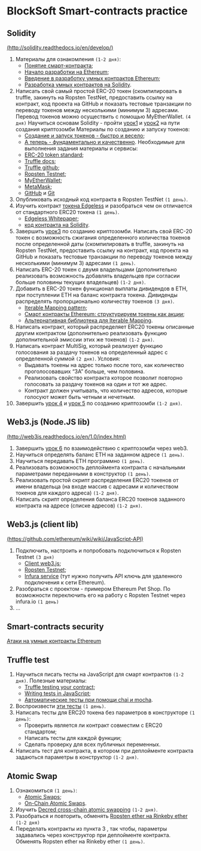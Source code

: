 # BlockSoft Smart-contracts practice

## Solidity
[(http://solidity.readthedocs.io/en/develop/)](http://solidity.readthedocs.io/en/develop/)

1. Материалы для ознакомления `(1-2 дня)`:
   - [Понятие смарт-контракта](https://forklog.com/chto-takoe-smart-kontrakt/);
   - [Начало разработки на Ethereum](https://habrahabr.ru/post/336132/);
   - [Введение в разработку умных контрактов Ethereum](https://habrahabr.ru/post/335710/);
   - [Разработка умных контрактов на Solidity](https://habrahabr.ru/post/312008/).
2. Написать свой самый простой ERC-20 токен (скомпилировать в truffle, закинуть на Ropsten TestNet, предоставить ссылку на контракт, код проекта на GitHub и показать тестовые транзакции по переводу токенов между несколькими (минимум 3) адресами.
   Перевод токенов можно осуществить с помощью MyEtherWallet. `(4 дня)`
   Научиться основам Solidity - пройти [урок1](https://cryptozombies.io/en/lesson/1) и [урок2](https://cryptozombies.io/en/lesson/2) на пути создания криптозомби
   Материалы по созданию и запуску токенов:
   - [Создание и запуск токенов - быстро и весело](https://medium.com/bitfwd/how-to-issue-your-own-token-on-ethereum-in-less-than-20-minutes-ac1f8f022793);
   - [А теперь - фундаментально и качественно](https://www.ethereum.org/token).
   Необходимые для выполнения задания материалы и сервисы:
   - [ERC-20 token standard](https://theethereum.wiki/w/index.php/ERC20_Token_Standard);
   - [Truffle docs](http://truffle.readthedocs.io/en/beta/);
   - [Truffle github](https://github.com/trufflesuite/truffle/);
   - [Ropsten Testnet](https://ropsten.etherscan.io/);
   - [MyEtherWallet](https://www.myetherwallet.com/);
   - [MetaMask](www.metamask.io);
   - [GitHub](https://github.com/) и [Git](https://git-scm.com/docs)
3. Опубликовать исходный код контракта в Ropsten TestNet `(1 день)`.
4. Изучить контракт [токена Edgeless](https://etherscan.io/token/Edgeless) и разобраться чем он отличается от стандартного ERC20 токена `(1 день)`.
   - [Edgeless Whitepaper](https://coss.io/documents/white-papers/edgeless.pdf);
   - [код контракта на Solidity](https://github.com/EdgelessCasino/Smart-Contracts).
5. Завершить [урок3](https://cryptozombies.io/en/lesson/3) по созданию криптозомби. Написать свой ERC-20 токен с возможность сжигания определенного количества токенов после определенной даты (скомпилировать в truffle, закинуть на Ropsten TestNet, предоставить ссылку на контракт, код проекта на GitHub и показать тестовые транзакции по переводу токенов между несколькими (минимум 3) адресами `(1 день)`.
6. Написать ERC-20 токен с двумя владельцами (дополнительно реализовать возможность добавлять владельцев при согласии больше половины текущих владельцев) `(1-2 дня)`.
7. Добавить в ERC-20 токен функционал выплаты дивидендов в ETH, при поступлении ETH на баланс контракта токена. Дивиденды распределять пропорционально количеству токенов `(3 дня)`.
   - [Iterable Mapping pattern](https://github.com/ethereum/dapp-bin/blob/master/library/iterable_mapping.sol);
   - [Смарт контракты Ethereum: структурируем токены как акции](https://habrahabr.ru/post/328246/);
   - [Альтернативная библиотека для Iterable Mapping](https://github.com/szerintedmi/solidity-itMapsLib).
8. Написать контракт, который распределяет ERC20 токены описанные другим контрактом (дополнительно реализовать функцию дополнительной эмиссии этих же токенов) `(1-2 дня)`.
9. Написать контракт MultiSig, который реализует функцию голосования за раздачу токенов на определенный адрес с определенной суммой `(2 дня)`.
   Условия:
   - Выдавать токены на адрес только после того, как количество проголосовавших “ЗА” больше, чем половина.
   - Реализовать свойство контракта которое позволит повторно голосовать за раздачу токенов на один и тот же адрес.
   - Контракт должен учитывать, что количество адресов, которые голосуют может быть четным и нечетным.
10. Завершить [урок 4](https://cryptozombies.io/en/lesson/4) и [урок 5](https://cryptozombies.io/en/lesson/5) по созданию криптозомби `(1-2 дня)`.


## Web3.js (Node.JS lib)
[(http://web3js.readthedocs.io/en/1.0/index.html)](http://web3js.readthedocs.io/en/1.0/index.html)

1. Завершить [урок 6](https://cryptozombies.io/en/lesson/6) по взаимодействию с криптозомби через web3.
2. Научиться определять баланс ETH на заданном адресе `(1 день)`.
3. Научиться передавать ETH программно `(1 день)`.
4. Реализовать возможность деплоймента контракта с начальными параметрами переданными в конструктор `(1 день)`.
5. Реализовать простой скрипт распределения ERC20 токенов от имени владельца (на входе массив с адресами и количеством токенов для каждого адреса) `(1-2 дня)`.
6. Написать скрипт определения баланса ERC20 токенов заданного контракта на адресе (списке адресов) `(1-2 дня)`.


## Web3.js (client lib)
[(https://github.com/ethereum/wiki/wiki/JavaScript-API)](https://github.com/ethereum/wiki/wiki/JavaScript-API)

1. Подключить, настроить и попробовать подключиться к Ropsten Testnet `(3 дня)`
   - [Client web3.js](https://github.com/ethereum/web3.js/);
   - [Ropsten Testnet](https://ropsten.etherscan.io/);
   - [Infura service](https://infura.io/) (тут нужно получить API ключь для удаленного подключения к сети Ethereum).
2. Разобраться с проектом - примером Ethereum Pet Shop. По возможности переключить его на работу с Ropsten Testnet через infura.io `(1 день)`
3. ...


## Smart-contracts security

[Атаки на умные контракты Ethereum](https://www.cryptologie.net/article/423/attacks-on-ethereum-smart-contracts/)


## Truffle test

1. Научиться писать тесты на JavaScript для смарт контрактов `(1-2 дня)`.
   Полезные материалы:
   - [Truffle testing your contract](http://truffleframework.com/docs/getting_started/testing);
   - [Writing tests in JavaScript](http://truffleframework.com/docs/getting_started/javascript-tests);
   - [Автоматические тесты при помощи chai и mocha](https://learn.javascript.ru/testing).
2. Воспроизвести [эти тесты](http://truffleframework.com/docs/getting_started/javascript-tests) `(1 день)`.
3. Написать тесты для ERC20 токена без параметров в конструкторе `(1 день)`:
   - Проверить является ли контракт совместим с ERC20 стандартом;
   - Написать тесты для каждой функции;
   - Сделать проверку для всех публичных переменных.
4. Написать тест для контракта, в котором при деплойменте контракта задаються параметры в конструктор `(1-2 дня)`.


## Atomic Swap
1. Ознакомиться `(1 день)`:
   - [Atomic Swaps](https://bitcointechtalk.com/atomic-swaps-d6ca26b680fe);
   - [On-Chain Atomic Swaps](https://blog.decred.org/2017/09/20/On-Chain-Atomic-Swaps/).
2. Изучить [Decred cross-chain atomic swapping](https://github.com/decred/atomicswap/) `(1-2 дня)`.
3. Разобраться и повторить, обменять [Ropsten ether на Rinkeby ether](https://medium.com/@DontPanicBurns/ethereum-cross-chain-atomic-swaps-5a91adca4f43) `(1-2 дня)`
4. Переделать контракты из пункта 3 , так чтобы, параметры задавались через конструктор при деплойменте контракта. Обменять Ropsten ether на Rinkeby ether `(1 день)`.

